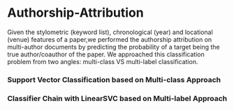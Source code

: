 # Authorship-Attribution
Given the stylometric (keyword list), chronological (year) and locational (venue) features of a paper,we performed the authorship attribution on multi-author documents by  predicting the probability of a target being the true author/coauthor of the paper. We approached this classification problem from two angles: multi-class VS multi-label classification. 

### Support Vector Classification based on Multi-class Approach



### Classifier Chain with LinearSVC based on Multi-label Approach


